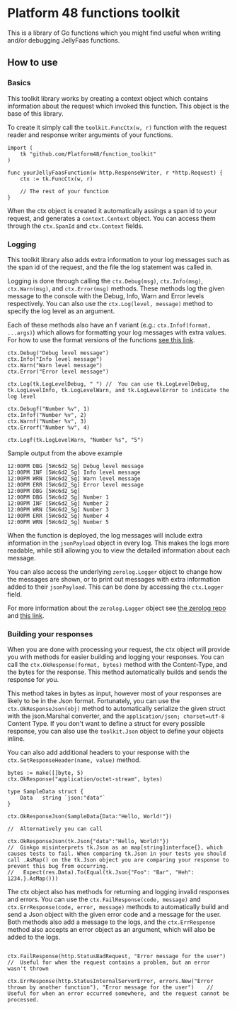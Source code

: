 # Platform 48 functions toolkit
This is a library of Go functions which you might find useful when writing and/or debugging JellyFaas functions. 

## How to use
### Basics

This toolkit library works by creating a context object which contains information about the request which invoked this function. This object is the base of this library. 

To create it simply call the ``toolkit.FuncCtx(w, r)`` function with the request reader and response writer arguments of your functions.

```golang
import (
	tk "github.com/Platform48/function_toolkit"
)

func yourJellyFaasFunction(w http.ResponseWriter, r *http.Request) {
	ctx := tk.FuncCtx(w, r)
	
	// The rest of your function
}
```

When the ctx object is created it automatically assings a span id to your request, and generates a ``context.Context`` object. You can access them through the ``ctx.SpanId`` and ``ctx.Context`` fields.

### Logging

This toolkit library also adds extra information to your log messages such as the span id of the request, and the file the log statement was called in.

Logging is done through calling the ``ctx.Debug(msg)``, ``ctx.Info(msg)``, ``ctx.Warn(msg)``, and ``ctx.Error(msg)`` methods. 
These methods log the given message to the console with the Debug, Info, Warn and Error levels respectively. You can also use the ``ctx.Log(level, message)`` method to specify the log level as an argument.

Each of these methods also have an f variant (e.g.: ``ctx.Infof(format, ...args)``) which allows for formatting your log messages with extra values. For how to use the format versions of the functions [see this link](https://pkg.go.dev/fmt#hdr-Printing).

```golang
ctx.Debug("Debug level message")
ctx.Info("Info level message")
ctx.Warn("Warn level message")
ctx.Error("Error level message")

ctx.Log(tk.LogLevelDebug, " ") //  You can use tk.LogLevelDebug, tk.LogLevelInfo, tk.LogLevelWarn, and tk.LogLevelError to indicate the log level

ctx.Debugf("Number %v", 1)
ctx.Infof("Number %v", 2)
ctx.Warnf("Number %v", 3)
ctx.Errorf("Number %v", 4)

ctx.Logf(tk.LogLevelWarn, "Number %s", "5")
```



Sample output from the above example

```text
12:00PM DBG [5Wc6d2_Sg] Debug level message
12:00PM INF [5Wc6d2_Sg] Info level message
12:00PM WRN [5Wc6d2_Sg] Warn level message
12:00PM ERR [5Wc6d2_Sg] Error level message
12:00PM DBG [5Wc6d2_Sg]  
12:00PM DBG [5Wc6d2_Sg] Number 1
12:00PM INF [5Wc6d2_Sg] Number 2
12:00PM WRN [5Wc6d2_Sg] Number 3
12:00PM ERR [5Wc6d2_Sg] Number 4
12:00PM WRN [5Wc6d2_Sg] Number 5
```
When the function is deployed, the log messages will include extra information in the ``jsonPayload`` object in every log. This makes the logs more readable, while still allowing you to view the detailed information about each message.

You can also access the underlying ``zerolog.Logger`` object to change how the messages are shown, or to print out messages with extra information added to their ``jsonPayload``. This can be done by accessing the ``ctx.Logger`` field.

For more information about the ``zerolog.Logger`` object see [the zerolog repo](https://github.com/rs/zerolog/) and [this link](https://pkg.go.dev/github.com/rs/zerolog).

### Building your responses

When you are done with processing your request, the ctx object will provide you with methods for easier building and logging your responses.
You can call the ``ctx.OkResponse(format, bytes)`` method with the Content-Type, and the bytes for the response. This method automatically builds and sends the response for you.

This method takes in bytes as input, however most of your responses are likely to be in the Json format. Fortunately, you can use the ``ctx.OkResponseJson(obj)`` method to automatically serialize the given struct with the json.Marshal converter, and the ``application/json; charset=utf-8`` Content Type.
If you don't want to define a struct for every possible response, you can also use the ``toolkit.Json`` object to define your objects inline.

You can also add additional headers to your response with the ``ctx.SetResponseHeader(name, value)`` method.

```golang
bytes := make([]byte, 5)
ctx.OkResponse("application/octet-stream", bytes)

type SampleData struct {
    Data   string `json:"data"`
}

ctx.OkResponseJson(SampleData{Data:"Hello, World!"})

//  Alternatively you can call

ctx.OkResponseJson(tk.Json{"data":"Hello, World!"})
//  Ginkgo misinterprets tk.Json as an map[string]interface{}, which causes tests to fail. When comparing tk.Json in your tests you should call .AsMap() on the tk.Json object you are comparing your response to prevent this bug from occurring.
//   Expect(res.Data).To(Equal(tk.Json{"Foo": "Bar", "Heh": 1234.}.AsMap()))
```

The ctx object also has methods for returning and logging invalid responses and errors. You can use the ``ctx.FailResponse(code, message)`` and ``ctx.ErrResponse(code, error, message)`` methods to automatically build and send a Json object with the given error code and a message for the user. Both methods also add a message to the logs, and the ``ctx.ErrResponse`` method also accepts an error object as an argument, which will also be added to the logs.

```golang

ctx.FailResponse(http.StatusBadRequest, "Error message for the user")   //  Useful for when the request contains a problem, but an error wasn't thrown

ctx.ErrResponse(http.StatusInternalServerError, errors.New("Error thrown by another function"), "Error message for the user")    //  Useful for when an error occurred somewhere, and the request cannot be processed.
```
